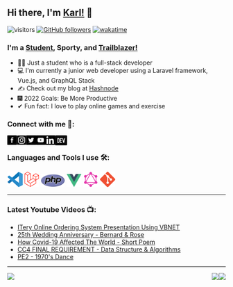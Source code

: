 ## Hi there, I'm [Karl!](https://karllouiserito.netlify.app/) 🖤

![visitors](https://visitor-badge.laobi.icu/badge?page_id=Karllouise-code.Karllouise-code)
[![GitHub followers](https://img.shields.io/github/followers/Karllouise-code.svg?style=social&label=Follow)](https://github.com/Karllouise-code?tab=followers)
[![wakatime](https://wakatime.com/badge/user/33092302-e613-42dc-bd0b-e1ab0b519425/project/364336a6-0e82-4176-89b6-7166cb61281d.svg)](https://wakatime.com/badge/user/33092302-e613-42dc-bd0b-e1ab0b519425/project/364336a6-0e82-4176-89b6-7166cb61281d)

### I'm a [Student](https://laracasts.com/@Karl%20Louise%20Rito), Sporty, and [Trailblazer!](https://trailblazer.me/id/karllouise08)

- 👨‍🎓 Just a student who is a full-stack developer
- 💻 I'm currently a junior web developer using a Laravel framework, Vue.js, and GraphQL Stack
- ✍️ Check out my blog at [Hashnode](https://karllouiserito.hashnode.dev/)
- 🎆 2022 Goals: Be More Productive
- ✔ Fun fact: I love to play online games and exercise

### Connect with me 🔗:

[<img align="left" alt ="facebook" width="22px" src="https://github.com/Karllouise-code/Karllouise-code/blob/master/images/facebook.webp" />][facebook]
[<img align="left" alt ="instagram" width="22px" src="https://github.com/Karllouise-code/Karllouise-code/blob/master/images/instagram.png" />][instagram]
[<img align="left" alt ="twitter" width="22px" src="https://github.com/Karllouise-code/Karllouise-code/blob/master/images/twitter.png" />][twitter]
[<img align="left" alt ="youtube" width="22px" src="https://github.com/Karllouise-code/Karllouise-code/blob/master/images/youtube.png" />][youtube]
[<img align="left" alt ="linkedin" width="22px" src="https://github.com/Karllouise-code/Karllouise-code/blob/master/images/linkedin.jpg" />][linkedin]
[<img align="left" alt ="dev" width="28px" height="23px" src="https://github.com/Karllouise-code/Karllouise-code/blob/master/images/devlogo.png" />][dev]

<br />

### Languages and Tools I use 🛠️:

<code><img height="35" alt="Visual Studio Code" src="https://github.com/Karllouise-code/Karllouise-code/blob/master/images/vscode.svg"></code>
<code><img height="35" alt="Laravel" src="https://github.com/Karllouise-code/Karllouise-code/blob/master/images/laravel.png"></code>
<code><img height="30" alt="php" src="https://github.com/Karllouise-code/Karllouise-code/blob/master/images/php.png"></code>
<code><img height="30" alt="Vuejs" src="https://github.com/Karllouise-code/Karllouise-code/blob/master/images/vuejs.png"></code>
<code><img height="35" alt="GraphQL" src="https://github.com/Karllouise-code/Karllouise-code/blob/master/images/graphql.png"></code>
<code><img height="35" alt="Git" src="https://github.com/Karllouise-code/Karllouise-code/blob/master/images/git.png"></code>

---

### Latest Youtube Videos 📺:

<!-- YOUTUBE:START -->

- [ITery Online Ordering System Presentation Using VBNET](https://www.youtube.com/watch?v=UMbp9aqe4lg)
- [25th Wedding Anniversary - Bernard &amp; Rose](https://www.youtube.com/watch?v=7vRD7iq9P6M)
- [How Covid-19 Affected The World - Short Poem](https://www.youtube.com/watch?v=GH3-EzaBSl4)
- [CC4 FINAL REQUIREMENT - Data Structure &amp; Algorithms](https://www.youtube.com/watch?v=jOtSyszfHlE)
- [PE2 - 1970&#39;s Dance](https://www.youtube.com/watch?v=OX-vlHwbYao)
<!-- YOUTUBE:END -->

---

<div display>
<a href="https://github.com/anuraghazra/github-readme-stats"> 
  <img align="right" src="https://github-readme-stats.vercel.app/api?username=Karllouise-code&show_icons=true&theme=github_dark" />
  <img align="left" src="https://github-readme-stats.vercel.app/api/top-langs/?username=Karllouise-code&theme=github_dark" />
  <img align="right" src="https://github-readme-stats.vercel.app/api/wakatime?username=kalowies_&theme=github_dark" />
</a>

[facebook]: https://www.facebook.com/karllouise08/
[instagram]: https://www.instagram.com/kalowies_/
[twitter]: https://twitter.com/karl_rito
[youtube]: https://www.youtube.com/channel/UCsCyEjwE565qKzbTfL2RC7Q/
[linkedin]: https://www.linkedin.com/in/karllouise08/
[hashnode]: https://hashnode.com/@kalowies
[dev]: https://dev.to/kalowies_/
